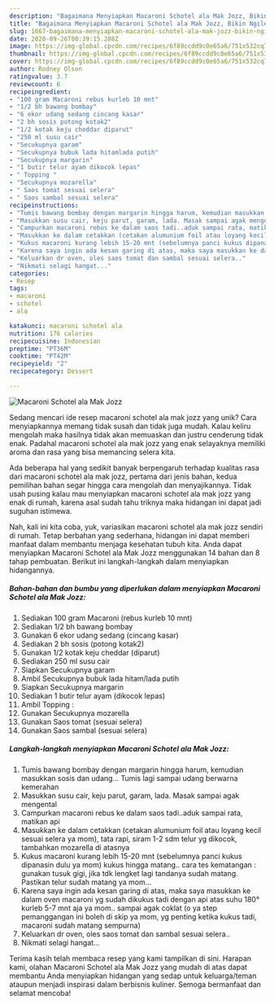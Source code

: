 ```yaml
---
description: "Bagaimana Menyiapkan Macaroni Schotel ala Mak Jozz, Bikin Ngiler"
title: "Bagaimana Menyiapkan Macaroni Schotel ala Mak Jozz, Bikin Ngiler"
slug: 1667-bagaimana-menyiapkan-macaroni-schotel-ala-mak-jozz-bikin-ngiler
date: 2020-09-26T00:39:15.208Z
image: https://img-global.cpcdn.com/recipes/6f89ccdd9c0e65a6/751x532cq70/macaroni-schotel-ala-mak-jozz-foto-resep-utama.jpg
thumbnail: https://img-global.cpcdn.com/recipes/6f89ccdd9c0e65a6/751x532cq70/macaroni-schotel-ala-mak-jozz-foto-resep-utama.jpg
cover: https://img-global.cpcdn.com/recipes/6f89ccdd9c0e65a6/751x532cq70/macaroni-schotel-ala-mak-jozz-foto-resep-utama.jpg
author: Rodney Olson
ratingvalue: 3.7
reviewcount: 6
recipeingredient:
- "100 gram Macaroni rebus kurleb 10 mnt"
- "1/2 bh bawang bombay"
- "6 ekor udang sedang cincang kasar"
- "2 bh sosis potong kotak2"
- "1/2 kotak keju cheddar diparut"
- "250 ml susu cair"
- "Secukupnya garam"
- "Secukupnya bubuk lada hitamlada putih"
- "Secukupnya margarin"
- "1 butir telur ayam dikocok lepas"
- " Topping "
- "Secukupnya mozarella"
- " Saos tomat sesuai selera"
- " Saos sambal sesuai selera"
recipeinstructions:
- "Tumis bawang bombay dengan margarin hingga harum, kemudian masukkan sosis dan udang... Tumis lagi sampai udang berwarna kemerahan"
- "Masukkan susu cair, keju parut, garam, lada. Masak sampai agak mengental"
- "Campurkan macaroni rebus ke dalam saos tadi..aduk sampai rata, matikan api"
- "Masukkan ke dalam cetakkan (cetakan alumunium foil atau loyang kecil sesuai selera ya mom), tata rapi, siram 1-2 sdm telur yg dikocok, tambahkan mozarella di atasnya"
- "Kukus macaroni kurang lebih 15-20 mnt (sebelumnya panci kukus dipanasin dulu ya mom) kukus hingga matang.. cara tes kematangan : gunakan tusuk gigi, jika tdk lengket lagi tandanya sudah matang. Pastikan telur sudah matang ya mom..."
- "Karena saya ingin ada kesan garing di atas, maka saya masukkan ke dalam oven macaroni yg sudah dikukus tadi dengan api atas suhu 180° kurleb 5-7 mnt aja ya mom.. sampai agak coklat (o ya step pemanggangan ini boleh di skip ya mom, yg penting ketika kukus tadi, macaroni sudah matang sempurna)"
- "Keluarkan dr oven, oles saos tomat dan sambal sesuai selera.."
- "Nikmati selagi hangat..."
categories:
- Resep
tags:
- macaroni
- schotel
- ala

katakunci: macaroni schotel ala 
nutrition: 176 calories
recipecuisine: Indonesian
preptime: "PT36M"
cooktime: "PT42M"
recipeyield: "2"
recipecategory: Dessert

---
```



![Macaroni Schotel ala Mak Jozz](https://img-global.cpcdn.com/recipes/6f89ccdd9c0e65a6/751x532cq70/macaroni-schotel-ala-mak-jozz-foto-resep-utama.jpg)

Sedang mencari ide resep macaroni schotel ala mak jozz yang unik? Cara menyiapkannya memang tidak susah dan tidak juga mudah. Kalau keliru mengolah maka hasilnya tidak akan memuaskan dan justru cenderung tidak enak. Padahal macaroni schotel ala mak jozz yang enak selayaknya memiliki aroma dan rasa yang bisa memancing selera kita.



Ada beberapa hal yang sedikit banyak berpengaruh terhadap kualitas rasa dari macaroni schotel ala mak jozz, pertama dari jenis bahan, kedua pemilihan bahan segar hingga cara mengolah dan menyajikannya. Tidak usah pusing kalau mau menyiapkan macaroni schotel ala mak jozz yang enak di rumah, karena asal sudah tahu triknya maka hidangan ini dapat jadi suguhan istimewa.


Nah, kali ini kita coba, yuk, variasikan macaroni schotel ala mak jozz sendiri di rumah. Tetap berbahan yang sederhana, hidangan ini dapat memberi manfaat dalam membantu menjaga kesehatan tubuh kita. Anda dapat menyiapkan Macaroni Schotel ala Mak Jozz menggunakan 14 bahan dan 8 tahap pembuatan. Berikut ini langkah-langkah dalam menyiapkan hidangannya.

<!--inarticleads1-->

##### Bahan-bahan dan bumbu yang diperlukan dalam menyiapkan Macaroni Schotel ala Mak Jozz:

1. Sediakan 100 gram Macaroni (rebus kurleb 10 mnt)
1. Sediakan 1/2 bh bawang bombay
1. Gunakan 6 ekor udang sedang (cincang kasar)
1. Sediakan 2 bh sosis (potong kotak2)
1. Gunakan 1/2 kotak keju cheddar (diparut)
1. Sediakan 250 ml susu cair
1. Siapkan Secukupnya garam
1. Ambil Secukupnya bubuk lada hitam/lada putih
1. Siapkan Secukupnya margarin
1. Sediakan 1 butir telur ayam (dikocok lepas)
1. Ambil  Topping :
1. Gunakan Secukupnya mozarella
1. Gunakan  Saos tomat (sesuai selera)
1. Gunakan  Saos sambal (sesuai selera)




<!--inarticleads2-->

##### Langkah-langkah menyiapkan Macaroni Schotel ala Mak Jozz:

1. Tumis bawang bombay dengan margarin hingga harum, kemudian masukkan sosis dan udang... Tumis lagi sampai udang berwarna kemerahan
1. Masukkan susu cair, keju parut, garam, lada. Masak sampai agak mengental
1. Campurkan macaroni rebus ke dalam saos tadi..aduk sampai rata, matikan api
1. Masukkan ke dalam cetakkan (cetakan alumunium foil atau loyang kecil sesuai selera ya mom), tata rapi, siram 1-2 sdm telur yg dikocok, tambahkan mozarella di atasnya
1. Kukus macaroni kurang lebih 15-20 mnt (sebelumnya panci kukus dipanasin dulu ya mom) kukus hingga matang.. cara tes kematangan : gunakan tusuk gigi, jika tdk lengket lagi tandanya sudah matang. Pastikan telur sudah matang ya mom...
1. Karena saya ingin ada kesan garing di atas, maka saya masukkan ke dalam oven macaroni yg sudah dikukus tadi dengan api atas suhu 180° kurleb 5-7 mnt aja ya mom.. sampai agak coklat (o ya step pemanggangan ini boleh di skip ya mom, yg penting ketika kukus tadi, macaroni sudah matang sempurna)
1. Keluarkan dr oven, oles saos tomat dan sambal sesuai selera..
1. Nikmati selagi hangat...




Terima kasih telah membaca resep yang kami tampilkan di sini. Harapan kami, olahan Macaroni Schotel ala Mak Jozz yang mudah di atas dapat membantu Anda menyiapkan hidangan yang sedap untuk keluarga/teman ataupun menjadi inspirasi dalam berbisnis kuliner. Semoga bermanfaat dan selamat mencoba!
